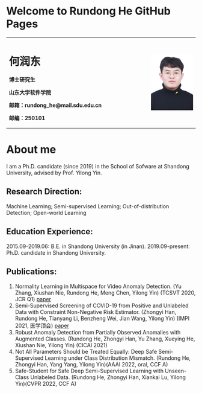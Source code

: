 # Welcome to Rundong He GitHub Pages



<table border="0">
  <tr>
    <td width="75%">
      <h1>何润东</h1>
      <p><b>博士研究生</b></p>
      <p><b>山东大学软件学院</b></p>
      <p><b>邮箱：rundong_he@mail.sdu.edu.cn</b></p>
      <p><b>邮编：250101</b></p>
    </td>
    <td width="25%">
      <img src="/何润东.jpg" width="100%">    
    </td>
  </tr>
</table>


# About me

I am a Ph.D. candidate (since 2019) in the School of Sofware at Shandong University, advised by Prof. Yilong Yin.

## Research Direction:

Machine Learning; Semi-supervised Learning; Out-of-distribution Detection; Open-world Learning

## Education Experience:

2015.09-2019.06: B.E. in Shandong University (in Jinan).
2019.09-present: Ph.D. candidate in Shandong University.

## Publications:

1. Normality Learning in Multispace for Video Anomaly Detection. (Yu Zhang, Xiushan Nie, Rundong He, Meng Chen, Yilong Yin) (TCSVT 2020, JCR Q1) [paper](https://ieeexplore.ieee.org/abstract/document/9266126) 
2. Semi-Supervised Screening of COVID-19 from Positive and Unlabeled Data with Constraint Non-Negative Risk Estimator. (Zhongyi Han, Rundong He, Tianyang Li, Benzheng Wei, Jian Wang, Yilong Yin) (IMPI 2021, 医学顶会) [paper](https://link.springer.com/chapter/10.1007/978-3-030-78191-0_47)
3. Robust Anomaly Detection from Partially Observed Anomalies with Augmented Classes. (Rundong He, Zhongyi Han, Yu Zhang, Xueying He, Xiushan Nie, Yilong Yin) (CICAI 2021)
4. Not All Parameters Should be Treated Equally: Deep Safe Semi-Supervised Learning under Class Distribution Mismatch. (Rundong He, Zhongyi Han, Yang Yang, Yilong Yin)(AAAI 2022, oral, CCF A) 
5. Safe-Student for Safe Deep Semi-Supervised Learning with Unseen-Class Unlabeled Data. (Rundong He, Zhongyi Han, Xiankai Lu, Yilong Yin)(CVPR 2022, CCF A)

